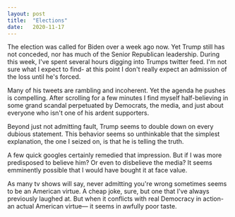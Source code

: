 ```yaml
---
layout: post
title:  "Elections"
date:   2020-11-17
---
```

The election was called for Biden over a week ago now. Yet Trump still has not conceded, nor has much of the Senior Republican leadership. During this week, I've spent several hours digging into Trumps twitter feed. I'm not sure what I expect to find- at this point I don't really expect an admission of the loss until he's forced. 

Many of his tweets are rambling and incoherent. Yet the agenda he pushes is compelling. After scrolling for a few minutes I find myself half-believing in some grand scandal perpetuated by Democrats, the media, and just about everyone who isn't one of his ardent supporters. 

Beyond just not admitting fault, Trump seems to double down on every dubious statement. This behavior seems so unthinkable that the simplest explanation, the one I seized on, is that he is telling the truth.

A few quick googles certainly remedied that impression. But if I was more predisposed to believe him? Or even to disbelieve the media? It seems emminently possible that I would have bought it at face value.

As many tv shows will say, never admitting you're wrong sometimes seems to be an American virtue. A cheap joke, sure, but one that I've always previously laughed at. But when it conflicts with real Democracy in action- an actual American virtue— it seems in awfully poor taste.